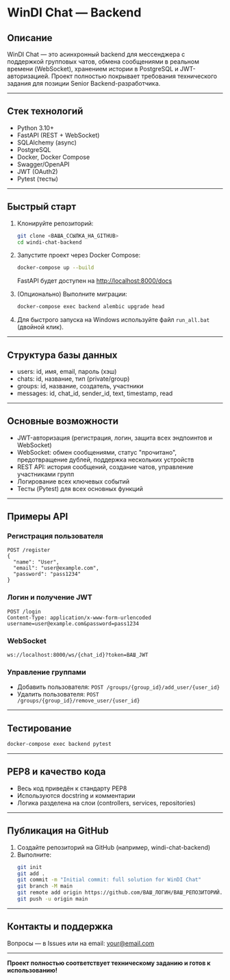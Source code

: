 # WinDI Chat — Backend

## Описание

WinDI Chat — это асинхронный backend для мессенджера с поддержкой групповых чатов, обмена сообщениями в реальном времени (WebSocket), хранением истории в PostgreSQL и JWT-авторизацией. Проект полностью покрывает требования технического задания для позиции Senior Backend-разработчика.

---

## Стек технологий
- Python 3.10+
- FastAPI (REST + WebSocket)
- SQLAlchemy (async)
- PostgreSQL
- Docker, Docker Compose
- Swagger/OpenAPI
- JWT (OAuth2)
- Pytest (тесты)

---

## Быстрый старт

1. Клонируйте репозиторий:
   ```bash
   git clone <ВАША_ССЫЛКА_НА_GITHUB>
   cd windi-chat-backend
   ```
2. Запустите проект через Docker Compose:
   ```bash
   docker-compose up --build
   ```
   FastAPI будет доступен на [http://localhost:8000/docs](http://localhost:8000/docs)

3. (Опционально) Выполните миграции:
   ```bash
   docker-compose exec backend alembic upgrade head
   ```

4. Для быстрого запуска на Windows используйте файл `run_all.bat` (двойной клик).

---

## Структура базы данных
- users: id, имя, email, пароль (хэш)
- chats: id, название, тип (private/group)
- groups: id, название, создатель, участники
- messages: id, chat_id, sender_id, text, timestamp, read

---

## Основные возможности
- JWT-авторизация (регистрация, логин, защита всех эндпоинтов и WebSocket)
- WebSocket: обмен сообщениями, статус "прочитано", предотвращение дублей, поддержка нескольких устройств
- REST API: история сообщений, создание чатов, управление участниками групп
- Логирование всех ключевых событий
- Тесты (Pytest) для всех основных функций

---

## Примеры API

### Регистрация пользователя
```http
POST /register
{
  "name": "User",
  "email": "user@example.com",
  "password": "pass1234"
}
```

### Логин и получение JWT
```http
POST /login
Content-Type: application/x-www-form-urlencoded
username=user@example.com&password=pass1234
```

### WebSocket
```
ws://localhost:8000/ws/{chat_id}?token=ВАШ_JWT
```

### Управление группами
- Добавить пользователя: `POST /groups/{group_id}/add_user/{user_id}`
- Удалить пользователя: `POST /groups/{group_id}/remove_user/{user_id}`

---

## Тестирование

```bash
docker-compose exec backend pytest
```

---

## PEP8 и качество кода
- Весь код приведён к стандарту PEP8
- Используются docstring и комментарии
- Логика разделена на слои (controllers, services, repositories)

---

## Публикация на GitHub
1. Создайте репозиторий на GitHub (например, windi-chat-backend)
2. Выполните:
   ```bash
   git init
   git add .
   git commit -m "Initial commit: full solution for WinDI Chat"
   git branch -M main
   git remote add origin https://github.com/ВАШ_ЛОГИН/ВАШ_РЕПОЗИТОРИЙ.git
   git push -u origin main
   ```

---

## Контакты и поддержка
Вопросы — в Issues или на email: your@email.com

---

**Проект полностью соответствует техническому заданию и готов к использованию!** 